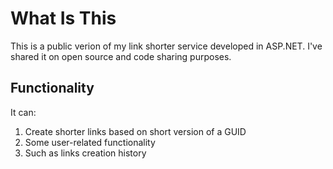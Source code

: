 # What Is This
This is a public verion of my link shorter service developed in ASP.NET. I've shared it on open source and code sharing purposes.

## Functionality 
It can: 
1. Create shorter links based on short version of a GUID 
2. Some user-related functionality
3. Such as links creation history 

